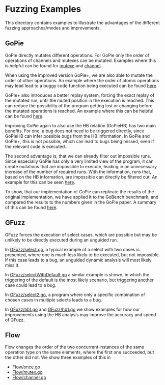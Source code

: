 # Fuzzing Examples

This directory contains examples to illustrate the advantages of the
different fuzzing approaches/modes and improvements.


## GoPie

GoPie directly mutates different operations. For GoPie only the order of
operations of channels and mutexes can be mutated. Examples where this is helpful
can be found for [mutexe](./goPie/mutex.go) and [channel](./goPie/channel.go).

When using the improved version GoPie+, we are also able to mutate the
order of other operations. An example where the order of atomic operations
may lead lead to a buggy code function being executed can be found
[here](./goPie/atomic.go).

GoPie+ also introduces a better replay system, forcing the exact replay
of the mutated run, until the muted position in the execution is reached.
This can reduce the possibility of the program getting lost or changing
before the mutated operations is reached. An example where this can be helpful can
be found [here](./goPie/replay.go).

Improving GoPie again to also use the HB relation (GoPieHB) has two main
benefits. For one, a bug does not need to be triggered directly, since
GoPieHB can infer possible bugs from the HB information. In GoPie and GoPie+,
this is not possible, which can lead to bugs being missed, even if the relevant
code is executed.

The second advantage is, that we can already filter out
impossible runs. Since especially GoPie has only a very limited view of the
program, it can create mutations that are impossible to execute, leading in
an unnecessary increase of the number of required runs. With the information, runs that,
based on the HB information, are impossible can directly be filtered out.
An example for this can be seen [here](./goPie/impossibleOrder.go).

To show, that our implementation of GoPie can replicate the results of the
original implementation, we have applied it to the GoBench benchmark,
and compared the results to the numbers given in the GoPie paper.
A summary of this can be found [here](./goPie/GoBench.md).

## GFuzz

GFuzz forces the execution of select cases, which are possible but may be
unlikely to be directly executed during an unguided run.

In [GFuzz/select.go](./GFuzz/select.go), a typical example of a select with two
cases is presented, where one is much less likely to be executed, but not impossible.
If this case leads to a bug, an unguided dynamic analysis will most likely
miss it.

In [GFuzz/selectWithDefault.go](./GFuzz/selectWithDefault.go) a similar
example is shown, in which the triggering of the default is the most likely
scenario, but triggering another case could lead to a bug.

In [GFuzz/select2.go](./GFuzz/select2.go), a program where only a specific
combination of chosen cases in multiple selects leads to a bug.

In [GFuzz/hb1.go](./GFuzz/hb1.go) and [GFuzz/hb1.go](./GFuzz/hb1.go) we show
examples for how our improvements using the HB analysis may improve the
accuracy and speed of GFuzz.

## Flow

Flow changes the order of the two concurrent instances of the same
operation type on the same elements, where the first one succeeded, but the other did not.
We show three examples of this in

- [Flow/once.go](./Flow/once.go)
- [Flow/mutex.go](./Flow/mutex.go)
- [Flow/channel.go](./Flow/channel.go)

